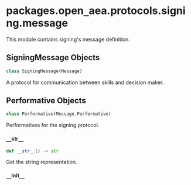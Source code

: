 <a id="packages.open_aea.protocols.signing.message"></a>

# packages.open`_`aea.protocols.signing.message

This module contains signing's message definition.

<a id="packages.open_aea.protocols.signing.message.SigningMessage"></a>

## SigningMessage Objects

```python
class SigningMessage(Message)
```

A protocol for communication between skills and decision maker.

<a id="packages.open_aea.protocols.signing.message.SigningMessage.Performative"></a>

## Performative Objects

```python
class Performative(Message.Performative)
```

Performatives for the signing protocol.

<a id="packages.open_aea.protocols.signing.message.SigningMessage.Performative.__str__"></a>

#### `__`str`__`

```python
def __str__() -> str
```

Get the string representation.

<a id="packages.open_aea.protocols.signing.message.SigningMessage.__init__"></a>

#### `__`init`__`

